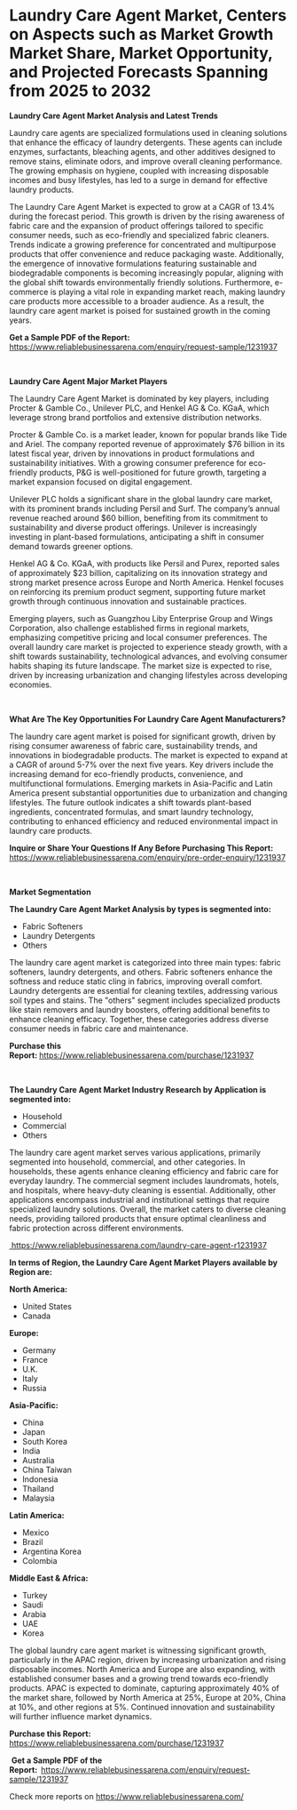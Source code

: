 <p><h1>Laundry Care Agent Market, Centers on Aspects such as Market Growth Market Share, Market Opportunity, and Projected Forecasts Spanning from 2025 to 2032</h1></p><p><strong>Laundry Care Agent Market Analysis and Latest Trends</strong></p>
<p><p>Laundry care agents are specialized formulations used in cleaning solutions that enhance the efficacy of laundry detergents. These agents can include enzymes, surfactants, bleaching agents, and other additives designed to remove stains, eliminate odors, and improve overall cleaning performance. The growing emphasis on hygiene, coupled with increasing disposable incomes and busy lifestyles, has led to a surge in demand for effective laundry products.</p><p>The Laundry Care Agent Market is expected to grow at a CAGR of 13.4% during the forecast period. This growth is driven by the rising awareness of fabric care and the expansion of product offerings tailored to specific consumer needs, such as eco-friendly and specialized fabric cleaners. Trends indicate a growing preference for concentrated and multipurpose products that offer convenience and reduce packaging waste. Additionally, the emergence of innovative formulations featuring sustainable and biodegradable components is becoming increasingly popular, aligning with the global shift towards environmentally friendly solutions. Furthermore, e-commerce is playing a vital role in expanding market reach, making laundry care products more accessible to a broader audience. As a result, the laundry care agent market is poised for sustained growth in the coming years.</p></p>
<p><strong>Get a Sample PDF of the Report:&nbsp;</strong> <a href="https://www.reliablebusinessarena.com/enquiry/request-sample/1231937?utm_campaign=2733&utm_medium=2&utm_source=Github&utm_content=ia&utm_term=05042025&utm_id=laundry-care-agent">https://www.reliablebusinessarena.com/enquiry/request-sample/1231937</a></p>
<p>&nbsp;</p>
<p><strong>Laundry Care Agent Major Market Players</strong></p>
<p><p>The Laundry Care Agent Market is dominated by key players, including Procter & Gamble Co., Unilever PLC, and Henkel AG & Co. KGaA, which leverage strong brand portfolios and extensive distribution networks. </p><p>Procter & Gamble Co. is a market leader, known for popular brands like Tide and Ariel. The company reported revenue of approximately $76 billion in its latest fiscal year, driven by innovations in product formulations and sustainability initiatives. With a growing consumer preference for eco-friendly products, P&G is well-positioned for future growth, targeting a market expansion focused on digital engagement.</p><p>Unilever PLC holds a significant share in the global laundry care market, with its prominent brands including Persil and Surf. The company’s annual revenue reached around $60 billion, benefiting from its commitment to sustainability and diverse product offerings. Unilever is increasingly investing in plant-based formulations, anticipating a shift in consumer demand towards greener options. </p><p>Henkel AG & Co. KGaA, with products like Persil and Purex, reported sales of approximately $23 billion, capitalizing on its innovation strategy and strong market presence across Europe and North America. Henkel focuses on reinforcing its premium product segment, supporting future market growth through continuous innovation and sustainable practices.</p><p>Emerging players, such as Guangzhou Liby Enterprise Group and Wings Corporation, also challenge established firms in regional markets, emphasizing competitive pricing and local consumer preferences. The overall laundry care market is projected to experience steady growth, with a shift towards sustainability, technological advances, and evolving consumer habits shaping its future landscape. The market size is expected to rise, driven by increasing urbanization and changing lifestyles across developing economies.</p></p>
<p>&nbsp;</p>
<p><strong>What Are The Key Opportunities For Laundry Care Agent Manufacturers?</strong></p>
<p><p>The laundry care agent market is poised for significant growth, driven by rising consumer awareness of fabric care, sustainability trends, and innovations in biodegradable products. The market is expected to expand at a CAGR of around 5-7% over the next five years. Key drivers include the increasing demand for eco-friendly products, convenience, and multifunctional formulations. Emerging markets in Asia-Pacific and Latin America present substantial opportunities due to urbanization and changing lifestyles. The future outlook indicates a shift towards plant-based ingredients, concentrated formulas, and smart laundry technology, contributing to enhanced efficiency and reduced environmental impact in laundry care products.</p></p>
<p><strong>Inquire or Share Your Questions If Any Before Purchasing This Report:</strong> <a href="https://www.reliablebusinessarena.com/enquiry/pre-order-enquiry/1231937?utm_campaign=2733&utm_medium=2&utm_source=Github&utm_content=ia&utm_term=05042025&utm_id=laundry-care-agent">https://www.reliablebusinessarena.com/enquiry/pre-order-enquiry/1231937</a></p>
<p>&nbsp;</p>
<p><strong>Market Segmentation</strong></p>
<p><strong>The Laundry Care Agent Market Analysis by types is segmented into:</strong></p>
<p><ul><li>Fabric Softeners</li><li>Laundry Detergents</li><li>Others</li></ul></p>
<p><p>The laundry care agent market is categorized into three main types: fabric softeners, laundry detergents, and others. Fabric softeners enhance the softness and reduce static cling in fabrics, improving overall comfort. Laundry detergents are essential for cleaning textiles, addressing various soil types and stains. The "others" segment includes specialized products like stain removers and laundry boosters, offering additional benefits to enhance cleaning efficacy. Together, these categories address diverse consumer needs in fabric care and maintenance.</p></p>
<p><strong>Purchase this Report:&nbsp;</strong><a href="https://www.reliablebusinessarena.com/purchase/1231937?utm_campaign=2733&utm_medium=2&utm_source=Github&utm_content=ia&utm_term=05042025&utm_id=laundry-care-agent">https://www.reliablebusinessarena.com/purchase/1231937</a></p>
<p>&nbsp;</p>
<p><strong>The Laundry Care Agent Market Industry Research by Application is segmented into:</strong></p>
<p><ul><li>Household</li><li>Commercial</li><li>Others</li></ul></p>
<p><p>The laundry care agent market serves various applications, primarily segmented into household, commercial, and other categories. In households, these agents enhance cleaning efficiency and fabric care for everyday laundry. The commercial segment includes laundromats, hotels, and hospitals, where heavy-duty cleaning is essential. Additionally, other applications encompass industrial and institutional settings that require specialized laundry solutions. Overall, the market caters to diverse cleaning needs, providing tailored products that ensure optimal cleanliness and fabric protection across different environments.</p></p>
<p><a href="https://www.reliablebusinessarena.com/laundry-care-agent-r1231937?utm_campaign=2733&utm_medium=2&utm_source=Github&utm_content=ia&utm_term=05042025&utm_id=laundry-care-agent">&nbsp;https://www.reliablebusinessarena.com/laundry-care-agent-r1231937</a></p>
<p><strong>In terms of Region, the Laundry Care Agent Market Players available by Region are:</strong></p>
<p>
    <p> <strong> North America: </strong>
        <ul>
            <li>United States</li>
            <li>Canada</li>
        </ul>
        </p> 
    <p> <strong> Europe: </strong>
        <ul>
            <li>Germany</li>
            <li>France</li>
            <li>U.K.</li>
            <li>Italy</li>
            <li>Russia</li>
        </ul>
        </p> 
    <p> <strong> Asia-Pacific: </strong>
        <ul>
            <li>China</li>
            <li>Japan</li>
            <li>South Korea</li>
            <li>India</li>
            <li>Australia</li>
            <li>China Taiwan</li>
            <li>Indonesia</li>
            <li>Thailand</li>
            <li>Malaysia</li>
        </ul>
        </p> 
    <p> <strong> Latin America: </strong>
        <ul>
            <li>Mexico</li>
            <li>Brazil</li>
            <li>Argentina Korea</li>
            <li>Colombia</li>
        </ul>
        </p> 
    <p> <strong> Middle East & Africa: </strong>
        <ul>
            <li>Turkey</li>
            <li>Saudi</li>
            <li>Arabia</li>
            <li>UAE</li>
            <li>Korea</li>
        </ul>
    </p>
    </p>
<p><p>The global laundry care agent market is witnessing significant growth, particularly in the APAC region, driven by increasing urbanization and rising disposable incomes. North America and Europe are also expanding, with established consumer bases and a growing trend towards eco-friendly products. APAC is expected to dominate, capturing approximately 40% of the market share, followed by North America at 25%, Europe at 20%, China at 10%, and other regions at 5%. Continued innovation and sustainability will further influence market dynamics.</p></p>
<p><strong>Purchase this Report: </strong><a href="https://www.reliablebusinessarena.com/purchase/1231937?utm_campaign=2733&utm_medium=2&utm_source=Github&utm_content=ia&utm_term=05042025&utm_id=laundry-care-agent">https://www.reliablebusinessarena.com/purchase/1231937</a></p>
<p>&nbsp;<strong>Get a Sample PDF of the Report:&nbsp;&nbsp;</strong><a href="https://www.reliablebusinessarena.com/enquiry/request-sample/1231937?utm_campaign=2733&utm_medium=2&utm_source=Github&utm_content=ia&utm_term=05042025&utm_id=laundry-care-agent">https://www.reliablebusinessarena.com/enquiry/request-sample/1231937</a></p>
<p><strong></strong></p>
<p>Check more reports on <a href="https://www.reliablebusinessarena.com/?utm_campaign=2733&utm_medium=2&utm_source=Github&utm_content=ia&utm_term=05042025&utm_id=laundry-care-agent">https://www.reliablebusinessarena.com/</a></p>